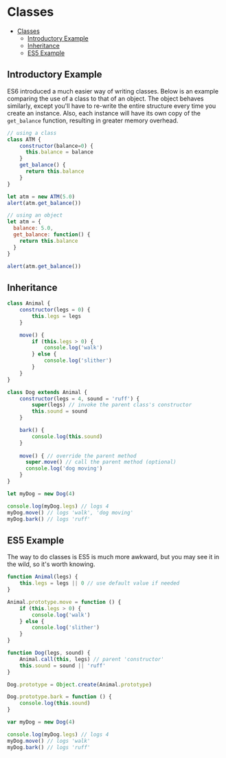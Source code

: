 
# Classes

- [Classes](#classes)
  - [Introductory Example](#introductory-example)
  - [Inheritance](#inheritance)
  - [ES5 Example](#es5-example)

## Introductory Example

ES6 introduced a much easier way of writing classes. Below is an example comparing the use of a class to that of an object. The object behaves similarly, except you'll have to re-write the entire structure every time you create an instance. Also, each instance will have its own copy of the `get_balance` function, resulting in greater memory overhead.

```javascript
// using a class
class ATM {
    constructor(balance=0) {
      this.balance = balance
    }
    get_balance() {
      return this.balance
    }
}

let atm = new ATM(5.0)
alert(atm.get_balance())

// using an object
let atm = {
  balance: 5.0,
  get_balance: function() {
    return this.balance
  }
}

alert(atm.get_balance())
```

## Inheritance

```javascript
class Animal {
    constructor(legs = 0) {
        this.legs = legs
    }

    move() {
        if (this.legs > 0) {
            console.log('walk')
        } else {
            console.log('slither')
        }
    }
}

class Dog extends Animal {
    constructor(legs = 4, sound = 'ruff') {
        super(legs) // invoke the parent class's constructor
        this.sound = sound
    }

    bark() {
        console.log(this.sound)
    }
    
    move() { // override the parent method
      super.move() // call the parent method (optional)
      console.log('dog moving')
    }
}

let myDog = new Dog(4)

console.log(myDog.legs) // logs 4
myDog.move() // logs 'walk', 'dog moving'
myDog.bark() // logs 'ruff'
```


## ES5 Example

The way to do classes is ES5 is much more awkward, but you may see it in the wild, so it's worth knowing.

```javascript
function Animal(legs) {
    this.legs = legs || 0 // use default value if needed
}

Animal.prototype.move = function () {
    if (this.legs > 0) {
        console.log('walk')
    } else {
        console.log('slither')
    }
}

function Dog(legs, sound) {
    Animal.call(this, legs) // parent 'constructor'
    this.sound = sound || 'ruff'
}

Dog.prototype = Object.create(Animal.prototype)

Dog.prototype.bark = function () {
    console.log(this.sound)
}

var myDog = new Dog(4)

console.log(myDog.legs) // logs 4
myDog.move() // logs 'walk'
myDog.bark() // logs 'ruff'
```

